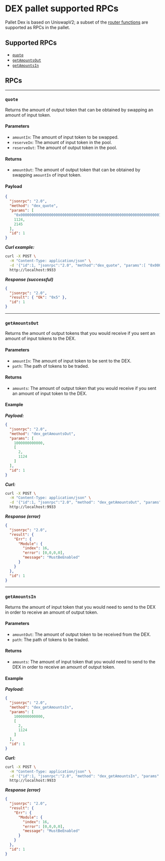 # DEX pallet supported RPCs

Pallet Dex is based on UniswapV2; a subset of the [router functions](https://docs.uniswap.org/protocol/V2/reference/smart-contracts/library#pairfor) are supported as RPCs in the pallet.

## Supported RPCs

- [`quote`](https://docs.uniswap.org/protocol/V2/reference/smart-contracts/library#quote)
- [`getAmountsOut`](https://docs.uniswap.org/protocol/V2/reference/smart-contracts/library#getamountsout)
- [`getAmountsIn`](https://docs.uniswap.org/protocol/V2/reference/smart-contracts/library#getamountsin)

## RPCs

---

### `quote`

Returns the amount of output token that can be obtained by swapping an amount of input token.

#### Parameters

- `amountIn`: The amount of input token to be swapped.
- `reserveIn`: The amount of input token in the pool.
- `reserveOut`: The amount of output token in the pool.

#### Returns

- `amountOut`: The amount of output token that can be obtained by swapping `amountIn` of input token.

#### Payload

```json
{
  "jsonrpc": "2.0",
  "method": "dex_quote",
  "params": [
    "0x0000000000000000000000000000000000000000000000000000000000000001",
    1124,
    2145
  ],
  "id": 1
}
```

***Curl example:***

```sh
curl -X POST \
  -H "Content-Type: application/json" \
  -d '{"id":1, "jsonrpc":"2.0", "method":"dex_quote", "params":[ "0x0000000000000000000000000000000000000000000000000000000000000001", 2, 10 ]}' \
  http://localhost:9933
```

***Response (successful)***

```json
{
  "jsonrpc": "2.0",
  "result": { "Ok": "0x5" },
  "id": 1
}
```

---

### `getAmountsOut`

Returns the amount of output tokens that you would receive if you sent an amount of input tokens to the DEX.

#### Parameters

- `amountIn`: The amount of input token to be sent to the DEX.
- `path`: The path of tokens to be traded.

#### Returns

- `amounts`: The amount of output token that you would receive if you sent an amount of input token to the DEX.

#### Example

***Payload:***

```json
{
  "jsonrpc": "2.0",
  "method": "dex_getAmountsOut",
  "params": [
    1000000000000,
    [
      2,
      1124
    ]
  ],
  "id": 1
}
```

***Curl:***

```sh
curl -X POST \
  -H "Content-Type: application/json" \
  -d '{"id":1, "jsonrpc":"2.0", "method": "dex_getAmountsOut", "params": [1000000000000, [2, 1124]]}' \
  http://localhost:9933
```

***Response (error)***

```json
{
  "jsonrpc": "2.0",
  "result": {
    "Err": {
      "Module": {
        "index": 16,
        "error": [0,0,0,0],
        "message": "MustBeEnabled"
      }
    }
  },
  "id": 1
}
```

---

### `getAmountsIn`

Returns the amount of input token that you would need to send to the DEX in order to receive an amount of output token.

#### Parameters

- `amountOut`: The amount of output token to be received from the DEX.
- `path`: The path of tokens to be traded.

#### Returns

- `amounts`: The amount of input token that you would need to send to the DEX in order to receive an amount of output token.

#### Example

***Payload:***

```json
{
  "jsonrpc": "2.0",
  "method": "dex_getAmountsIn",
  "params": [
    1000000000000,
    [
      2,
      1124
    ]
  ],
  "id": 1
}
```

***Curl:***

```sh
curl -X POST \
  -H "Content-Type: application/json" \
  -d '{"id":1, "jsonrpc":"2.0", "method": "dex_getAmountsIn", "params": [1000000000000, [2, 1124]]}' \
  http://localhost:9933
```

***Response (error)***

```json
{
  "jsonrpc": "2.0",
  "result": {
    "Err": {
      "Module": {
        "index": 16,
        "error": [0,0,0,0],
        "message": "MustBeEnabled"
      }
    }
  },
  "id": 1
}
```
